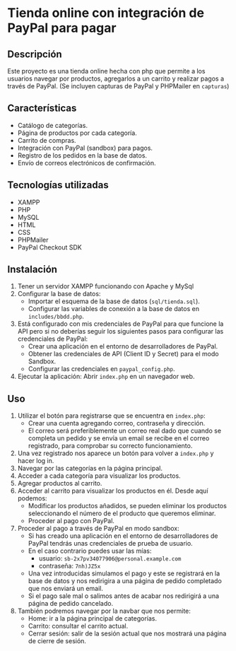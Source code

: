 # Tienda online con integración de PayPal para pagar

## Descripción

Este proyecto es una tienda online hecha con php que permite a los usuarios navegar por productos, agregarlos a un carrito y realizar pagos a través de PayPal. 
(Se incluyen capturas de PayPal y PHPMailer en `capturas`)

## Características

*   Catálogo de categorías.
*   Página  de productos por cada categoría.
*   Carrito de compras.
*   Integración con PayPal (sandbox) para pagos.
*   Registro de los pedidos en la base de datos.
*   Envío de correos electrónicos de confirmación.

## Tecnologías utilizadas

*   XAMPP
*   PHP
*   MySQL
*   HTML
*   CSS
*   PHPMailer
*   PayPal Checkout SDK

## Instalación

1.  Tener un servidor XAMPP funcionando con Apache y MySql
2.  Configurar la base de datos:
    *   Importar el esquema de la base de datos (`sql/tienda.sql`).
    *   Configurar las variables de conexión a la base de datos en `includes/bbdd.php`.
3.  Está configurado con mis credenciales de PayPal para que funcione la API pero si no deberías seguir los siguientes pasos para configurar las credenciales de PayPal:
    *   Crear una aplicación en el entorno de desarrolladores de PayPal.
    *   Obtener las credenciales de API (Client ID y Secret) para el modo Sandbox.
    *   Configurar las credenciales en `paypal_config.php`.
4.  Ejecutar la aplicación: Abrir `index.php` en un navegador web.

## Uso

1.  Utilizar el botón para registrarse que se encuentra en `index.php`:
    *   Crear una cuenta agregando correo, contraseña y dirección.
    *   El correo será preferiblemente un correo real dado que cuando se completa un pedido y se envía un email se recibe en el correo registrado, para comprobar su correcto funcionamiento.
2.  Una vez registrado nos aparece un botón para volver a `index.php` y hacer log in.
3.  Navegar por las categorías en la página principal.
4.  Acceder a cada categoría para visualizar los productos.  
5.  Agregar productos al carrito.
6.  Acceder al carrito para visualizar los productos en él. Desde aquí podemos:
    *   Modificar los productos añadidos, se pueden eliminar los productos seleccionando el número de el producto que queremos eliminar.
    *   Proceder al pago con PayPal.
7.  Proceder al pago a través de PayPal en modo sandbox:
    *   Si has creado una aplicación en el entorno de desarrolladores de PayPal tendrás unas credenciales de prueba de usuario.
    *   En el caso contrario puedes usar las mías:
        -   usuario: `sb-2x7pv34077906@personal.example.com`
        -   contraseña: `7nh)JZ5x`
    *   Una vez introducidas simulamos el pago y este se registrará en la base de datos y nos redirigira a una página de pedido completado que nos enviará un email.
    *   Si el pago sale mal o salimos antes de acabar nos redirigirá a una página de pedido cancelado.
8.  También podremos navegar por la navbar que nos permite:
    *   Home: ir a la página principal de categorías.
    *   Carrito: consultar el carrito actual.
    *   Cerrar sesión: salir de la sesión actual que nos mostrará una página de cierre de sesión.
